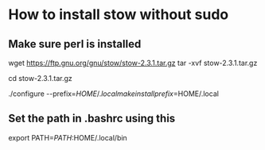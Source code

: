 # How to install stow without sudo

## Make sure perl is installed


wget https://ftp.gnu.org/gnu/stow/stow-2.3.1.tar.gz
tar -xvf stow-2.3.1.tar.gz

cd stow-2.3.1.tar.gz

./configure --prefix=$HOME/.local
make install prefix=$HOME/.local

## Set the path in .bashrc using this

export PATH=$PATH:$HOME/.local/bin


